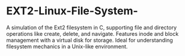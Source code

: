 # EXT2-Linux-File-System-
A simulation of the Ext2 filesystem in C, supporting file and directory operations like create, delete, and navigate. Features inode and block management with a virtual disk for storage. Ideal for understanding filesystem mechanics in a Unix-like environment.

